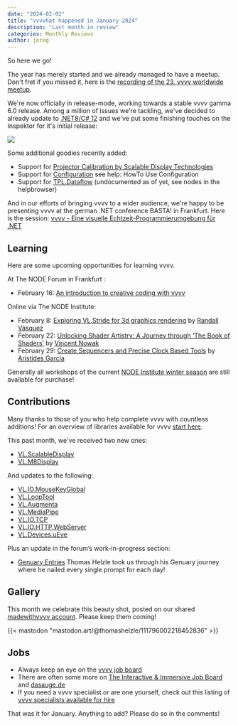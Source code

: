 ```yaml
---
date: "2024-02-02"
title: "vvvvhat happened in January 2024"
description: "Last month in review"
categories: Monthly Reviews
author: joreg
---
```


So here we go!

The year has merely started and we already managed to have a meetup. Don't fret if you missed it, here is the [recording of the 23. vvvv worldwide meetup](https://www.youtube.com/live/m-vXJDhLugE).

We're now officially in release-mode, working towards a stable vvvv gamma 6.0 release. Among a million of issues we're tackling, we've decided to already update to [.NET8/C# 12](https://visualprogramming.net/blog/updates-net8-csharp12-stride4.2/) and we've put some finishing touches on the Inspektor for it's initial release:

![](2024-02-02-11-03-51.png)

Some additional goodies recently added:
- Support for [Projector Calibration by Scalable Display Technologies](https://visualprogramming.net/blog/introducing-projector-calibration-by-scalable-display-technologies/)
- Support for [Configuration](https://learn.microsoft.com/en-us/dotnet/core/extensions/configuration) see help: HowTo Use Configuration
- Support for [TPL.Dataflow](https://learn.microsoft.com/en-us/dotnet/standard/parallel-programming/dataflow-task-parallel-library) (undocumented as of yet, see nodes in the helpbrowser)

And in our efforts of bringing vvvv to a wider audience, we're happy to be presenting vvvv at the german .NET conference BASTA! in Frankfurt. Here is the session: [vvvv - Eine visuelle Echtzeit-Programmierumgebung für .NET](https://basta.net/net-framework-c/vvv-visuelle-echtzeit-programmierumgebung-dotnet/)

## Learning
Here are some upcoming opportunities for learning vvvv.

At The NODE Forum in Frankfurt  :
- February 16: [An introduction to creative coding with vvvv](https://nodeforum.org/announcements/workshop-introduction-to-creative-coding-with-vvvv/)

Online via The NODE Institute:
- February 8: [Exploring VL.Stride for 3d graphics rendering](https://thenodeinstitute.org/courses/ws23-vvvv-10-exploring-vl-stride-for-3d-graphics-rendering-in-vvvv/) by [Randall Vásquez](https://github.com/ravazquez)
- February 22: [Unlocking Shader Artistry: A Journey through ‘The Book of Shaders’](https://thenodeinstitute.org/courses/ws23-vvvv-12-book-of-shaders/) by [Vincent Nowak](https://discourse.vvvv.org/u/vincent.now/summary)
- February 29: [Create Sequencers and Precise Clock Based Tools](https://thenodeinstitute.org/courses/ws23-vvvv-08-create-sequencers-and-precise-clock-based-tools-in-vvvv-gamma/) by [Arístides García](https://www.aristidesgarcia.de/)

Generally all workshops of the current [NODE Institute winter season](https://thenodeinstitute.org/ws23-vvvv-intermediates/) are still available for purchase!


## Contributions
Many thanks to those of you who help complete vvvv with countless additions! For an overview of libraries available for vvvv [start here](https://thegraybook.vvvv.org/reference/libraries/overview.html).

This past month, we've received two new ones:
- [VL.ScalableDisplay](https://www.nuget.org/packages/VL.ScalableDisplay)
- [VL.M8Display](https://www.nuget.org/packages/VL.M8Display)

And updates to the following:
- [VL.IO.MouseKeyGlobal](https://www.nuget.org/packages/VL.IO.MouseKeyGlobal)
- [VL.LoopTool](https://www.nuget.org/packages/VL.LoopTool)
- [VL.Augmenta](https://www.nuget.org/packages/VL.Augmenta)
- [VL.MediaPipe](https://www.nuget.org/packages/VL.MediaPipe)
- [VL.IO.TCP](https://www.nuget.org/packages/VL.IO.TCP)
- [VL.IO.HTTP.WebServer](https://www.nuget.org/packages/VL.IO.HTTP.WebServer)
- [VL.Devices.uEye](https://www.nuget.org/packages/VL.Devices.uEye)


Plus an update in the forum’s work-in-progress section:
- [Genuary Entries](https://discourse.vvvv.org/t/my-genuary-entries/22238) Thomas Helzle took us through his Genuary journey where he nailed every single prompt for each day!

## Gallery

This month we celebrate this beauty shot, posted on our shared [madewithvvvv account](https://pixelfed.social/madewithvvvv/). Please keep them coming!

{{< mastodon "mastodon.art/@thomashelzle/111796002218452836" >}}

## Jobs
- Always keep an eye on the [vvvv job board](https://discourse.vvvv.org/c/jobs)
- There are often some more on [The Interactive & Immersive Job Board](https://jobs.interactiveimmersive.io/?s=vvvv&post_type=job_listing&orderby=date) and [dasauge.de](https://dasauge.de/sta/Vvvv/)
- If you need a vvvv specialist or are one yourself, check out this listing of [vvvv specialists available for hire](https://legacy.vvvv.org/documentation/vvvv-specialists-available-for-hire)

That was it for January. Anything to add? Please do so in the comments!
